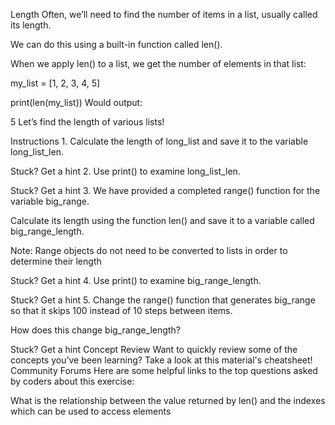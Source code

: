 Length
Often, we’ll need to find the number of items in a list, usually called its length.

We can do this using a built-in function called len().

When we apply len() to a list, we get the number of elements in that list:

my_list = [1, 2, 3, 4, 5]

print(len(my_list))
Would output:

5
Let’s find the length of various lists!

Instructions
1.
Calculate the length of long_list and save it to the variable long_list_len.


Stuck? Get a hint
2.
Use print() to examine long_list_len.


Stuck? Get a hint
3.
We have provided a completed range() function for the variable big_range.

Calculate its length using the function len() and save it to a variable called big_range_length.

Note: Range objects do not need to be converted to lists in order to determine their length


Stuck? Get a hint
4.
Use print() to examine big_range_length.


Stuck? Get a hint
5.
Change the range() function that generates big_range so that it skips 100 instead of 10 steps between items.

How does this change big_range_length?


Stuck? Get a hint
Concept Review
Want to quickly review some of the concepts you’ve been learning? Take a look at this material's cheatsheet!
Community Forums
Here are some helpful links to the top questions asked by coders about this exercise:

What is the relationship between the value returned by len() and the indexes which can be used to access elements
